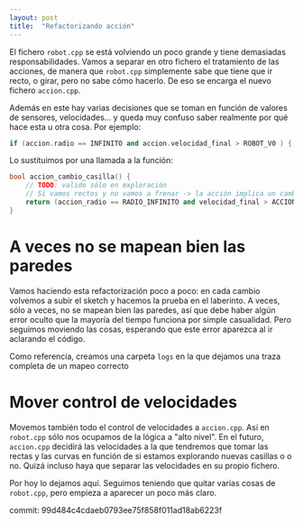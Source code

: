 ```yaml
---
layout: post
title:  "Refactorizando acción"
---
```


El fichero `robot.cpp` se está volviendo un poco grande y tiene demasiadas
responsabilidades. Vamos a separar en otro fichero el tratamiento de las acciones,
de manera que `robot.cpp` simplemente sabe que tiene que ir recto, o girar, pero
no sabe cómo hacerlo. De eso se encarga el nuevo fichero `accion.cpp`.

Además en este hay varias decisiones que se toman en función
de valores de sensores, velocidades... y queda muy confuso saber realmente por qué
hace esta u otra cosa. Por ejemplo:

```cpp
if (accion.radio == INFINITO and accion.velocidad_final > ROBOT_V0 ) {
```

Lo sustituimos por una llamada a la función:
```cpp
bool accion_cambio_casilla() {
    // TODO: valido sólo en exploración
    // Si vamos rectos y no vamos a frenar -> la acción implica un cambio de casilla
    return (accion_radio == RADIO_INFINITO and velocidad_final > ACCION_V0 );
}
```

# A veces no se mapean bien las paredes

Vamos haciendo esta refactorización poco a poco: en cada cambio volvemos a subir el
sketch y hacemos la prueba en el laberinto. A veces, sólo a veces, no se mapean bien las paredes,
así que debe haber algún error oculto que la mayoría del tiempo funciona por simple
casualidad. Pero seguimos moviendo las cosas, esperando que este error aparezca al
ir aclarando el código.

Como referencia, creamos una carpeta `logs` en la que dejamos una traza completa de
un mapeo correcto

# Mover control de velocidades

Movemos también todo el control de velocidades a `accion.cpp`. Así en `robot.cpp` sólo nos
ocupamos de la lógica a "alto nivel". En el futuro, `accion.cpp` decidirá las velocidades
a la que tendremos que tomar las rectas y las curvas en función de si estamos explorando
nuevas casillas o o no. Quizá incluso haya que separar las velocidades en su propio fichero.

Por hoy lo dejamos aquí. Seguimos teniendo que quitar varias cosas de `robot.cpp`, pero
empieza a aparecer un poco más claro.

commit: 99d484c4cdaeb0793ee75f858f011ad18ab6223f
